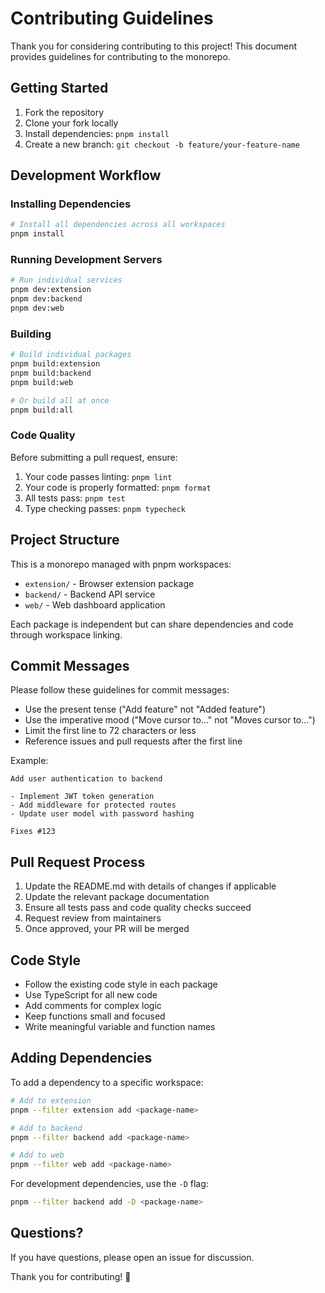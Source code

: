 # Contributing Guidelines

Thank you for considering contributing to this project! This document provides guidelines for contributing to the monorepo.

## Getting Started

1. Fork the repository
2. Clone your fork locally
3. Install dependencies: `pnpm install`
4. Create a new branch: `git checkout -b feature/your-feature-name`

## Development Workflow

### Installing Dependencies

```bash
# Install all dependencies across all workspaces
pnpm install
```

### Running Development Servers

```bash
# Run individual services
pnpm dev:extension
pnpm dev:backend
pnpm dev:web
```

### Building

```bash
# Build individual packages
pnpm build:extension
pnpm build:backend
pnpm build:web

# Or build all at once
pnpm build:all
```

### Code Quality

Before submitting a pull request, ensure:

1. Your code passes linting: `pnpm lint`
2. Your code is properly formatted: `pnpm format`
3. All tests pass: `pnpm test`
4. Type checking passes: `pnpm typecheck`

## Project Structure

This is a monorepo managed with pnpm workspaces:

- `extension/` - Browser extension package
- `backend/` - Backend API service
- `web/` - Web dashboard application

Each package is independent but can share dependencies and code through workspace linking.

## Commit Messages

Please follow these guidelines for commit messages:

- Use the present tense ("Add feature" not "Added feature")
- Use the imperative mood ("Move cursor to..." not "Moves cursor to...")
- Limit the first line to 72 characters or less
- Reference issues and pull requests after the first line

Example:
```
Add user authentication to backend

- Implement JWT token generation
- Add middleware for protected routes
- Update user model with password hashing

Fixes #123
```

## Pull Request Process

1. Update the README.md with details of changes if applicable
2. Update the relevant package documentation
3. Ensure all tests pass and code quality checks succeed
4. Request review from maintainers
5. Once approved, your PR will be merged

## Code Style

- Follow the existing code style in each package
- Use TypeScript for all new code
- Add comments for complex logic
- Keep functions small and focused
- Write meaningful variable and function names

## Adding Dependencies

To add a dependency to a specific workspace:

```bash
# Add to extension
pnpm --filter extension add <package-name>

# Add to backend
pnpm --filter backend add <package-name>

# Add to web
pnpm --filter web add <package-name>
```

For development dependencies, use the `-D` flag:

```bash
pnpm --filter backend add -D <package-name>
```

## Questions?

If you have questions, please open an issue for discussion.

Thank you for contributing! 🎉
